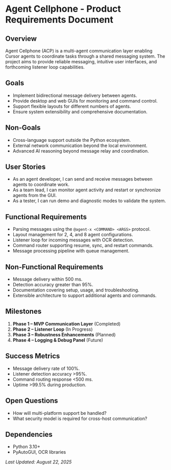 # Agent Cellphone - Product Requirements Document

## Overview
Agent Cellphone (ACP) is a multi-agent communication layer enabling Cursor agents to coordinate tasks through a shared messaging system. The project aims to provide reliable messaging, intuitive user interfaces, and forthcoming listener loop capabilities.

## Goals
- Implement bidirectional message delivery between agents.
- Provide desktop and web GUIs for monitoring and command control.
- Support flexible layouts for different numbers of agents.
- Ensure system extensibility and comprehensive documentation.

## Non-Goals
- Cross-language support outside the Python ecosystem.
- External network communication beyond the local environment.
- Advanced AI reasoning beyond message relay and coordination.

## User Stories
- As an agent developer, I can send and receive messages between agents to coordinate work.
- As a team lead, I can monitor agent activity and restart or synchronize agents from the GUI.
- As a tester, I can run demo and diagnostic modes to validate the system.

## Functional Requirements
- Parsing messages using the `@agent-x <COMMAND> <ARGS>` protocol.
- Layout management for 2, 4, and 8 agent configurations.
- Listener loop for incoming messages with OCR detection.
- Command router supporting resume, sync, and restart commands.
- Message processing pipeline with queue management.

## Non-Functional Requirements
- Message delivery within 500 ms.
- Detection accuracy greater than 95%.
- Documentation covering setup, usage, and troubleshooting.
- Extensible architecture to support additional agents and commands.

## Milestones
1. **Phase 1 – MVP Communication Layer** (Completed)
2. **Phase 2 – Listener Loop** (In Progress)
3. **Phase 3 – Robustness Enhancements** (Planned)
4. **Phase 4 – Logging & Debug Panel** (Future)

## Success Metrics
- Message delivery rate of 100%.
- Listener detection accuracy >95%.
- Command routing response <500 ms.
- Uptime >99.5% during production.

## Open Questions
- How will multi-platform support be handled?
- What security model is required for cross-host communication?

## Dependencies
- Python 3.10+
- PyAutoGUI, OCR libraries

*Last Updated: August 22, 2025*
